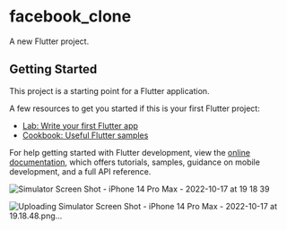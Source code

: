 # facebook_clone

A new Flutter project.

## Getting Started

This project is a starting point for a Flutter application.

A few resources to get you started if this is your first Flutter project:

- [Lab: Write your first Flutter app](https://docs.flutter.dev/get-started/codelab)
- [Cookbook: Useful Flutter samples](https://docs.flutter.dev/cookbook)

For help getting started with Flutter development, view the
[online documentation](https://docs.flutter.dev/), which offers tutorials,
samples, guidance on mobile development, and a full API reference.



![Simulator Screen Shot - iPhone 14 Pro Max - 2022-10-17 at 19 18 39](https://user-images.githubusercontent.com/74540209/196194497-bb1488b5-dd5e-4d03-81d9-a190f323c84d.png)




![Uploading Simulator Screen Shot - iPhone 14 Pro Max - 2022-10-17 at 19.18.48.png…]()
